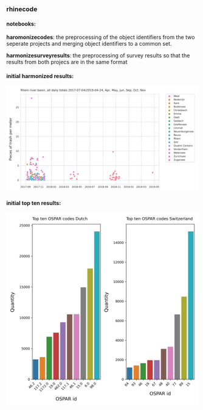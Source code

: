 ### rhinecode

#### notebooks:

**haromonizecodes**: the preprocessing of the object identifiers from the two seperate projects and merging object identifiers to a common set.

**harmonizesurveyresults**: the preprocessing of survey results so that the results from both projecs are in the same format

#### initial harmonized results:

![initial scatterplot](https://github.com/hammerdirt-analyst/rhinecode/blob/main/output/harmonized_results/initial_harmonized_results.jpg)

#### initial top ten results:

![initial top ten](https://github.com/hammerdirt-analyst/rhinecode/blob/main/output/harmonized_results/initial_topten_results.jpg)
